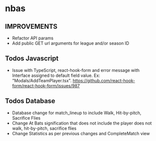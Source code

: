 # nbas

## IMPROVEMENTS
- Refactor API params
- Add public GET url arguments for league and/or season ID

## Todos Javascript

- Issue with TypeScript, react-hook-form and error message with Interface assigned to default field value. Ex: "Modals/AddTeamPlayer.tsx". https://github.com/react-hook-form/react-hook-form/issues/987

## Todos Database
- Database change for match_lineup to include Walk, Hit-by-pitch, Sacrifice Flies
- Change At Bats signification that does not include the player does not walk, hit-by-pitch, sacrifice flies
- Change Statistics as per previous changes and CompleteMatch view